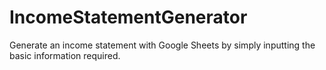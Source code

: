 # IncomeStatementGenerator
Generate an income statement with Google Sheets by simply inputting the basic information required.
